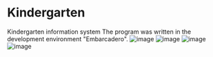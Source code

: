 # Kindergarten
Kindergarten information system
The program was written in the development environment "Embarcadero".
![image](https://github.com/TheEvilMandarin/Kindergarten/assets/78357723/e5f89d5f-f1be-475a-a019-53dad9f79ced)
![image](https://github.com/TheEvilMandarin/Kindergarten/assets/78357723/2e7132ed-c82d-4b15-9abc-86910524eb25)
![image](https://github.com/TheEvilMandarin/Kindergarten/assets/78357723/30082c0a-65a5-446c-bfec-30caba69e93d)
![image](https://github.com/TheEvilMandarin/Kindergarten/assets/78357723/80691ee3-84c1-4f88-85d0-af4a952151ae)
